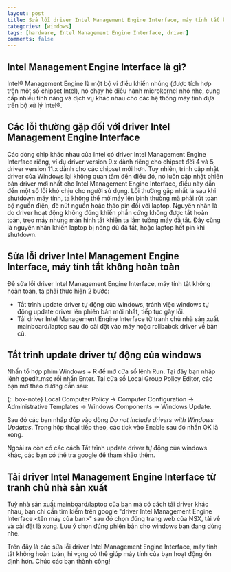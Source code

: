 ```yaml
---
layout: post
title: Sửa lỗi driver Intel Management Engine Interface, máy tính tắt không hoàn toàn
categories: [windows]
tags: [hardware, Intel Management Engine Interface, driver]
comments: false
---
```


## Intel Management Engine Interface là gì?

Intel® Management Engine là một bộ vi điều khiển nhúng (được tích hợp trên một số chipset Intel), nó chạy hệ điều hành microkernel nhỏ nhẹ, cung cấp nhiều tính năng và dịch vụ khác nhau cho các hệ thống máy tính dựa trên bộ xử lý Intel®.

## Các lỗi thường gặp đối với driver Intel Management Engine Interface

Các dòng chip khác nhau của Intel có driver Intel Management Engine Interface riêng, ví dụ driver version 9.x dành riêng cho chipset đời 4 và 5, driver version 11.x dành cho các chipset mới hơn.
Tuy nhiên, trình cập nhật driver của Windows lại không quan tâm đến điều đó, nó luôn cập nhật phiên bản driver mới nhất cho Intel Management Engine Interface, điều này dẫn đến một số lỗi khó chịu cho người sử dụng.
Lỗi thường gặp nhất là sau khi shutdown máy tính, ta không thể mở máy lên bình thường mà phải rút toàn bộ nguồn điện, đè nút nguồn hoặc tháo pin đối với laptop. Nguyên nhân là do driver hoạt động không đúng khiến phần cứng không được tắt hoàn toàn, treo máy nhưng màn hình tắt khiến ta lầm tưởng máy đã tắt.
Đây cũng là nguyên nhân khiến laptop bị nóng dù đã tắt, hoặc laptop hết pin khi shutdown.

## Sửa lỗi driver Intel Management Engine Interface, máy tính tắt không hoàn toàn

Để sửa lỗi driver Intel Management Engine Interface, máy tính tắt không hoàn toàn, ta phải thực hiện 2 bước:
- Tắt trình update driver tự động của windows, tránh việc windows tự động update driver lên phiên bản mới nhất, tiếp tục gây lỗi.
- Tải driver Intel Management Engine Interface từ tranh chủ nhà sản xuất mainboard/laptop sau đó cài đặt vào máy hoặc rollbabck driver về bản cũ.

## Tắt trình update driver tự động của windows

Nhấn tổ hợp phím Windows + R để mở cửa sổ lệnh Run. Tại đây bạn nhập lệnh gpedit.msc rồi nhấn Enter.
Tại cửa sổ Local Group Policy Editor, các bạn mở theo đường dẫn sau:

{: .box-note}
Local Computer Policy → Computer Configuration → Administrative Templates → Windows Components → Windows Update.

Sau đó các bạn nhấp đúp vào dòng *Do not include drivers with Windows Updates*.
Trong hộp thoại tiếp theo, các tick vào Enable sau đó nhấn OK là xong.

Ngoài ra còn có các cách Tắt trình update driver tự động của windows khác, các bạn có thể tra google để tham khảo thêm.

## Tải driver Intel Management Engine Interface từ tranh chủ nhà sản xuất

Tuỳ nhà sản xuất mainboard/laptop của bạn mà có cách tải driver khác nhau, bạn chỉ cần tìm kiếm trên google "driver Intel Management Engine Interface <tên máy của bạn>" sau đó chọn đúng trang web của NSX, tải về và cài đặt là xong.
Lưu ý chọn đúng phiên bản cho windows bạn đang dùng nhé.

Trên đây là các sửa lỗi driver Intel Management Engine Interface, máy tính tắt không hoàn toàn, hi vọng có thể giúp máy tính của bạn hoạt động ổn định hơn. Chúc các bạn thành công!